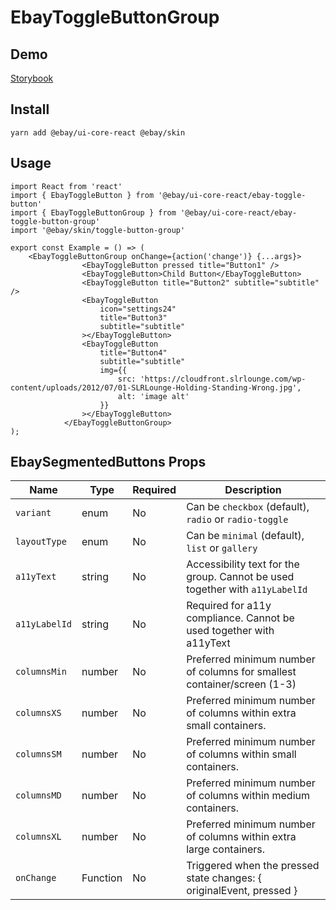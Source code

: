 # EbayToggleButtonGroup

## Demo

[Storybook](https://opensource.ebay.com/ebayui-core-react/main/?path=/story/buttons-ebay-toggle-button-group--docs)

## Install

```
yarn add @ebay/ui-core-react @ebay/skin
```

## Usage

```
import React from 'react'
import { EbayToggleButton } from '@ebay/ui-core-react/ebay-toggle-button'
import { EbayToggleButtonGroup } from '@ebay/ui-core-react/ebay-toggle-button-group'
import '@ebay/skin/toggle-button-group'

export const Example = () => (
    <EbayToggleButtonGroup onChange={action('change')} {...args}>
                <EbayToggleButton pressed title="Button1" />
                <EbayToggleButton>Child Button</EbayToggleButton>
                <EbayToggleButton title="Button2" subtitle="subtitle" />
                <EbayToggleButton
                    icon="settings24"
                    title="Button3"
                    subtitle="subtitle"
                ></EbayToggleButton>
                <EbayToggleButton
                    title="Button4"
                    subtitle="subtitle"
                    img={{
                        src: 'https://cloudfront.slrlounge.com/wp-content/uploads/2012/07/01-SLRLounge-Holding-Standing-Wrong.jpg',
                        alt: 'image alt'
                    }}
                ></EbayToggleButton>
            </EbayToggleButtonGroup>
);
```

## EbaySegmentedButtons Props

| Name         | Type     | Required | Description                                                                            |
| ------------ | -------- | -------- | -------------------------------------------------------------------------------------- |
| `variant`    | enum     | No       | Can be `checkbox` (default), `radio` or `radio-toggle`                                 |
| `layoutType` | enum     | No       | Can be `minimal` (default), `list` or `gallery`                                        |
| `a11yText`   | string   | No       | Accessibility text for the group. Cannot be used together with `a11yLabelId`           |
| `a11yLabelId`| string   | No       | Required for a11y compliance. Cannot be used together with a11yText                    |
| `columnsMin` | number   | No       | Preferred minimum number of columns for smallest container/screen (1-3)                |
| `columnsXS`  | number   | No       | Preferred minimum number of columns within extra small containers.                     |
| `columnsSM`  | number   | No       | Preferred minimum number of columns within small containers.                           |
| `columnsMD`  | number   | No       | Preferred minimum number of columns within medium containers.                          |
| `columnsXL`  | number   | No       | Preferred minimum number of columns within extra large containers.                     |
| `onChange`   | Function | No       | Triggered when the pressed state changes: { originalEvent, pressed }                   |
